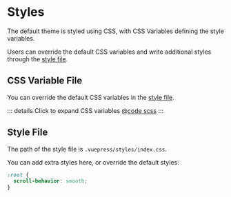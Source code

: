 # Styles

<NpmBadge package="@vuepress/theme-default" />

The default theme is styled using CSS, with CSS Variables defining the style variables.

Users can override the default CSS variables and write additional styles through the [style file](#style-file).

## CSS Variable File

You can override the default CSS variables in the [style file](#style-file).

::: details Click to expand CSS variables
@[code scss](@vuepress/theme-default/src/client/styles/vars.css)
:::

## Style File

The path of the style file is `.vuepress/styles/index.css`.

You can add extra styles here, or override the default styles:

```scss
:root {
  scroll-behavior: smooth;
}
```
